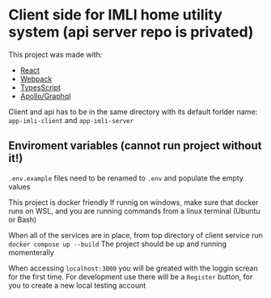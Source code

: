 # Client side for IMLI home utility system (api server repo is privated)

This project was made with:

* [React](https://react.dev/)
* [Webpack](https://webpack.js.org/)
* [TypesScript](https://github.com/microsoft/TypeScript)
* [Apollo/Graphql](https://www.apollographql.com/)

Client and api has to be in the same directory with its default forlder name: `app-imli-client` and `app-imli-server`

## Enviroment variables (cannot run project without it!)
`.env.example` files need to be renamed to `.env` and populate the empty values

This project is docker friendly
If runnig on windows, make sure that docker runs on WSL, and you are running commands from a linux terminal (Ubuntu or Bash)

When all of the services are in place, from top directory of client service run `docker compose up --build`
The project should be up and running momenterally

When accessing `localhost:3000` you will be greated with the loggin screan for the first time.
For development use there will be a `Register` button, for you to create a new local testing account
